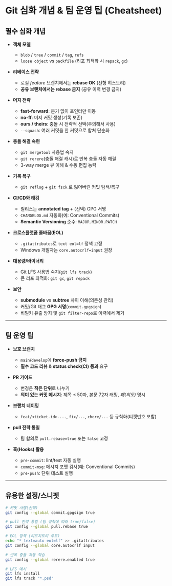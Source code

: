 # Git 심화 개념 & 팀 운영 팁 (Cheatsheet)

## 필수 심화 개념

- **객체 모델**
    - `blob` / `tree` / `commit` / `tag`, `refs`
    - `loose object` vs `packfile` (리포 최적화 시 `repack`, `gc`)

- **리베이스 전략**
    - 로컬 *feature* 브랜치에서는 **rebase OK** (선형 히스토리)
    - **공유 브랜치에서는 rebase 금지** (공유 이력 변경 금지)

- **머지 전략**
    - **fast-forward**: 분기 없이 포인터만 이동
    - **no-ff**: 머지 커밋 생성(기록 보존)
    - **ours / theirs**: 충돌 시 전략적 선택(주의해서 사용)
    - `--squash`: 여러 커밋을 한 커밋으로 합쳐 단순화

- **충돌 해결 숙련**
    - `git mergetool` 사용법 숙지
    - `git rerere`(충돌 해결 캐시)로 반복 충돌 자동 해결
    - 3-way merge 뷰 이해 & 수동 편집 능력

- **기록 복구**
    - `git reflog` + `git fsck` 로 잃어버린 커밋 탐색/복구

- **CI/CD와 태깅**
    - 릴리스는 **annotated tag** + (선택) GPG 서명
    - `CHANGELOG.md` 자동화(예: Conventional Commits)
    - **Semantic Versioning** 준수: `MAJOR.MINOR.PATCH`

- **크로스플랫폼 줄바꿈(EOL)**
    - `.gitattributes`로 `text eol=lf` 정책 고정
    - Windows 개발자는 `core.autocrlf=input` 권장

- **대용량/바이너리**
    - Git LFS 사용법 숙지(`git lfs track`)
    - 큰 리포 최적화: `git gc`, `git repack`

- **보안**
    - **submodule** vs **subtree** 차이 이해(의존성 관리)
    - 커밋/Git 태그 **GPG 서명**(`commit.gpgsign`)
    - 비밀키 유출 방지 및 `git filter-repo`로 이력에서 제거

---

## 팀 운영 팁

- **보호 브랜치**
    - `main`/`develop`에 **force-push 금지**
    - **필수 코드 리뷰** & **status check(CI) 통과** 요구

- **PR 가이드**
    - 변경은 **작은 단위**로 나누기
    - **의미 있는 커밋 메시지**: 제목 ≤ 50자, 본문 72자 래핑, *왜(의도)* 명시

- **브랜치 네이밍**
    - `feat/<ticket-id>-...`, `fix/...`, `chore/...` 등 규칙화(티켓번호 포함)

- **pull 전략 통일**
    - 팀 합의로 `pull.rebase=true` 또는 `false` 고정

- **훅(Hooks) 활용**
    - `pre-commit`: lint/test 자동 실행
    - `commit-msg`: 메시지 포맷 검사(예: Conventional Commits)
    - `pre-push`: 단위 테스트 실행

---

## 유용한 설정/스니펫

```bash
# 커밋 서명(선택)
git config --global commit.gpgsign true

# pull 전략 통일 (팀 규칙에 따라 true/false)
git config --global pull.rebase true

# EOL 정책 (리포지토리 루트)
echo "* text=auto eol=lf" >> .gitattributes
git config --global core.autocrlf input

# 반복 충돌 자동 학습
git config --global rerere.enabled true

# LFS 예시
git lfs install
git lfs track "*.psd"
